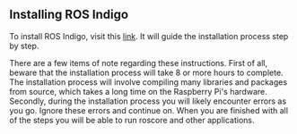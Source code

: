 ## Installing ROS Indigo

To install ROS Indigo, visit this [link](http://wiki.ros.org/ROSberryPi/Installing%20ROS%20Indigo%20on%20Raspberry%20Pi).  It will guide the installation process step by step.

There are a few items of note regarding these instructions.  First of all, beware that the installation process will take 8 or more hours to complete.  The installation process will involve compiling many libraries and packages from source, which takes a long time on the Raspberry Pi's hardware.  Secondly, during the installation process you will likely encounter errors as you go.  Ignore these errors and continue on.  When you are finished with all of the steps you will be able to run roscore and other applications.

